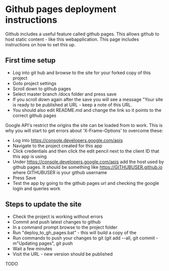 # Github pages deployment instructions

Github includes a useful feature called github pages. This allows github to host static content - like this webapplication. This page includes instructions on how to set this up.

## First time setup
 - Log into git hub and browse to the site for your forked copy of this project
 - Goto project settings
 - Scroll down to github pages
 - Select master branch /docs folder and press save
 - If you scroll down again after the save you will see a message "Your site is ready to be published at URL - keep a note of this URL.
 - You should also edit README.md and change the link so it points to the correct github pages

Google API's restrict the origins the site can be loaded from to work. This is why you will start to get errors about 'X-Frame-Options' to overcome these:
 - Log into https://console.developers.google.com/apis
 - Navigate to the project created for this app
 - Click credentials and then click the edit pencil next to the client ID that this app is using
 - Under https://console.developers.google.com/apis add the host used by github pages. It should be something like https://GITHUBUSER.github.io where GITHUBUSER is your github username
 - Press Save
 - Test the app by going to the github pages url and checking the google login and queries work

## Steps to update the site

 - Check the project is working without errors
 - Commit and push latest changes to github
 - In a command prompt browse to the project folder
 - Run "deploy_to_gh_pages.bat" - this will build a copy of the 
 - Run commands to push your changes to git (git add --all, git commit -m"Updating pages", git push
 - Wait a few minutes
 - Visit the URL - new version should be published


TODO
